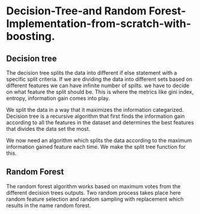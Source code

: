 # Decision-Tree-and Random Forest-Implementation-from-scratch-with-boosting.

## Decision tree
The decision tree splits the data into different if else statement with a specific split criteria. If we are dividing the data into different sets based on different features we can have infinite number of spilts. we have to decide on what feature the split should be. This is where the metrics like gini index, entropy, information gain comes into play.

We split the data in a way that it maximizes the information categarized. Decision tree is a recursive algorithm that first finds the information gain according to all the features in the dataset and determines the best features that divides the data set the most.

We now need an algorithm which splits the data according to the maximum information gained feature each time. We make the split tree function for this.

## Random Forest
The random forest algorithm works based on maximum votes from the different decision trees outputs.
Two random process takes place here random feature selection and random sampling with replacement which results in the name random forest.
